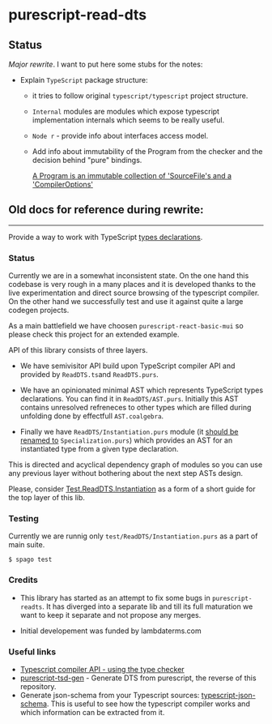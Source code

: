 # purescript-read-dts

## Status

_Major rewrite_. I want to put here some stubs for the notes:

* Explain `TypeScript` package structure:

  - it tries to follow original `typescript/typescript` project structure.

  - `Internal` modules are modules which expose typescript implementation internals which seems to be really useful.

  - `Node r` - provide info about interfaces access model.

  - Add info about immutability of the Program from the checker and the decision behind "pure" bindings.

    [A Program is an immutable collection of 'SourceFile's and a 'CompilerOptions']("https://github.com/microsoft/TypeScript/blob/v4.5.2/src/compiler/program.ts#L842")


## Old docs for reference during rewrite:

---

Provide a way to work with TypeScript [types declarations](https://stackoverflow.com/questions/21247278/about-d-ts-in-typescript).

### Status

Currently we are in a somewhat inconsistent state. On the one hand this codebase is very rough in a many places and it is developed thanks to the live experimentation and direct source browsing of the typescript compiler. On the other hand we successfully test and use it against quite a large codegen projects.

As a main battlefield we have choosen `purescript-react-basic-mui` so please check this project for an extended example. 

API of this library consists of three layers.

  * We have semivisitor API build upon TypeScript compiler API and provided by `ReadDTS.ts`and `ReadDTS.purs`.

  * We have an opinionated minimal AST which represents TypeScript types declarations. You can find it in `ReadDTS/AST.purs`. Initially this AST contains unresolved refreneces to other types which are filled during unfolding done by effectfull `AST.coalgebra`.

  * Finally we have `ReadDTS/Instantiation.purs` module (it [should be renamed to](/purescript-codegen/purescript-read-dts/issues/7) `Specialization.purs`) which provides an AST for an instantiated type from a given type declaration.

This is directed and acyclical dependency graph of modules so you can use any previous layer without bothering about the next step ASTs design.

Please, consider [Test.ReadDTS.Instantiation](
https://github.com/purescript-codegen/purescript-read-dts/blob/master/test/ReadDTS/Instantiation.purs) as a form of a short guide for the top layer of this lib.

### Testing

Currently we are runnig only `test/ReadDTS/Instantiation.purs` as a part of main suite.

```
$ spago test
```

### Credits

* This library has started as an attempt to fix some bugs in `purescript-readts`. It has diverged into a separate lib and till its full maturation we want to keep it separate and not propose any merges.

* Initial developement was funded by lambdaterms.com

### Useful links
* [Typescript compiler API - using the type checker](https://github.com/microsoft/TypeScript/wiki/Using-the-Compiler-API#using-the-type-checker)
* [purescript-tsd-gen](https://github.com/minoki/purescript-tsd-gen) - Generate DTS from purescript, the reverse of this repository.
* Generate json-schema from your Typescript sources: [typescript-json-schema](https://github.com/YousefED/typescript-json-schema). This is useful to see how the typescript compiler works and which information can be extracted from it.
